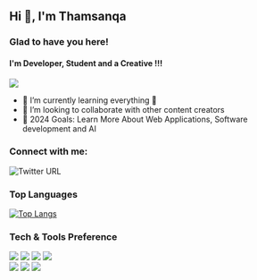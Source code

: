 ## Hi 👋, I'm Thamsanqa 

### Glad to have you here!

#### I'm Developer, Student and a Creative !!!
![](https://komarev.com/ghpvc/?username=thamesssa)

- 🌱 I’m currently learning everything 🤣
- 👯 I’m looking to collaborate with other content creators
- 🥅 2024 Goals: Learn More About Web Applications, Software development and AI  


### Connect with me:

![Twitter URL](https://img.shields.io/twitter/follow/thamess_sa?label=Follow&style=social)

### Top Languages
[![Top Langs](https://github-readme-stats.vercel.app/api/top-langs/?username=thamesssa)](https://github.com/thamesssa/github-readme-stats)


### Tech & Tools Preference

<img src = "https://img.shields.io/badge/-HTML5-E34F26?style=flat&logo=html5&logoColor=white"> <img src = "https://img.shields.io/badge/-CSS3-1572B6?style=flat&logo=css3&logoColor=white">
<img src="https://img.shields.io/badge/-JavaScript-eed718?style=flat&logo=javascript&logoColor=ffffff">
<img src="https://img.shields.io/badge/-Sass-cc6699?style=flat&logo=sass&logoColor=ffffff">
<br>
<img src="http://img.shields.io/badge/-Git-F1502F?style=flat&logo=git&logoColor=FFFFFF">
<img src="http://img.shields.io/badge/-Github-000000?style=flat&logo=github&logoColor=FFFFFF">
<img src="http://img.shields.io/badge/-VS%20Code-007ACC?style=flat&logo=visual%20studio%20code&logoColor=white">




